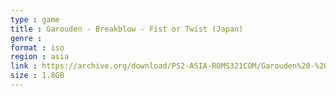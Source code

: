 ```yaml
---
type : game
title : Garouden - Breakblow - Fist or Twist (Japan)
genre : 
format : iso
region : asia
link : https://archive.org/download/PS2-ASIA-ROMS321COM/Garouden%20-%20Breakblow%20-%20Fist%20or%20Twist%20%28Japan%29.7z
size : 1.8GB
---
```

